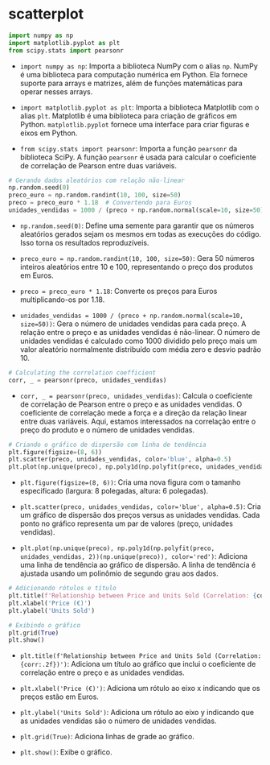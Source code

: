 # scatterplot


```python
import numpy as np
import matplotlib.pyplot as plt
from scipy.stats import pearsonr
```

- `import numpy as np`: Importa a biblioteca NumPy com o alias `np`. NumPy é uma biblioteca para computação numérica em Python. Ela fornece suporte para arrays e matrizes, além de funções matemáticas para operar nesses arrays.
  
- `import matplotlib.pyplot as plt`: Importa a biblioteca Matplotlib com o alias `plt`. Matplotlib é uma biblioteca para criação de gráficos em Python. `matplotlib.pyplot` fornece uma interface para criar figuras e eixos em Python.
  
- `from scipy.stats import pearsonr`: Importa a função `pearsonr` da biblioteca SciPy. A função `pearsonr` é usada para calcular o coeficiente de correlação de Pearson entre duas variáveis.

```python
# Gerando dados aleatórios com relação não-linear
np.random.seed(0)
preco_euro = np.random.randint(10, 100, size=50)
preco = preco_euro * 1.18  # Convertendo para Euros
unidades_vendidas = 1000 / (preco + np.random.normal(scale=10, size=50))
```

- `np.random.seed(0)`: Define uma semente para garantir que os números aleatórios gerados sejam os mesmos em todas as execuções do código. Isso torna os resultados reproduzíveis.

- `preco_euro = np.random.randint(10, 100, size=50)`: Gera 50 números inteiros aleatórios entre 10 e 100, representando o preço dos produtos em Euros.

- `preco = preco_euro * 1.18`: Converte os preços para Euros multiplicando-os por 1.18.

- `unidades_vendidas = 1000 / (preco + np.random.normal(scale=10, size=50))`: Gera o número de unidades vendidas para cada preço. A relação entre o preço e as unidades vendidas é não-linear. O número de unidades vendidas é calculado como 1000 dividido pelo preço mais um valor aleatório normalmente distribuído com média zero e desvio padrão 10.

```python
# Calculating the correlation coefficient
corr, _ = pearsonr(preco, unidades_vendidas)
```

- `corr, _ = pearsonr(preco, unidades_vendidas)`: Calcula o coeficiente de correlação de Pearson entre o preço e as unidades vendidas. O coeficiente de correlação mede a força e a direção da relação linear entre duas variáveis. Aqui, estamos interessados na correlação entre o preço do produto e o número de unidades vendidas.

```python
# Criando o gráfico de dispersão com linha de tendência
plt.figure(figsize=(8, 6))
plt.scatter(preco, unidades_vendidas, color='blue', alpha=0.5)
plt.plot(np.unique(preco), np.poly1d(np.polyfit(preco, unidades_vendidas, 2))(np.unique(preco)), color='red')
```

- `plt.figure(figsize=(8, 6))`: Cria uma nova figura com o tamanho especificado (largura: 8 polegadas, altura: 6 polegadas).

- `plt.scatter(preco, unidades_vendidas, color='blue', alpha=0.5)`: Cria um gráfico de dispersão dos preços versus as unidades vendidas. Cada ponto no gráfico representa um par de valores (preço, unidades vendidas).

- `plt.plot(np.unique(preco), np.poly1d(np.polyfit(preco, unidades_vendidas, 2))(np.unique(preco)), color='red')`: Adiciona uma linha de tendência ao gráfico de dispersão. A linha de tendência é ajustada usando um polinômio de segundo grau aos dados.

```python
# Adicionando rótulos e título
plt.title(f'Relationship between Price and Units Sold (Correlation: {corr:.2f})')
plt.xlabel('Price (€)')
plt.ylabel('Units Sold')

# Exibindo o gráfico
plt.grid(True)
plt.show()
```

- `plt.title(f'Relationship between Price and Units Sold (Correlation: {corr:.2f})')`: Adiciona um título ao gráfico que inclui o coeficiente de correlação entre o preço e as unidades vendidas.

- `plt.xlabel('Price (€)')`: Adiciona um rótulo ao eixo x indicando que os preços estão em Euros.

- `plt.ylabel('Units Sold')`: Adiciona um rótulo ao eixo y indicando que as unidades vendidas são o número de unidades vendidas.

- `plt.grid(True)`: Adiciona linhas de grade ao gráfico.

- `plt.show()`: Exibe o gráfico.



